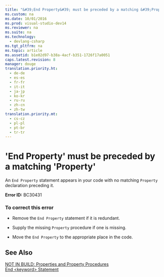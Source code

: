 ```yaml
---
title: "&#39;End Property&#39; must be preceded by a matching &#39;Property&#39;"
ms.custom: na
ms.date: 10/01/2016
ms.prod: visual-studio-dev14
ms.reviewer: na
ms.suite: na
ms.technology: 
  - devlang-csharp
ms.tgt_pltfrm: na
ms.topic: article
ms.assetid: b1e02d97-b38a-4acf-b351-1726f17a0051
caps.latest.revision: 8
manager: douge
translation.priority.ht: 
  - de-de
  - es-es
  - fr-fr
  - it-it
  - ja-jp
  - ko-kr
  - ru-ru
  - zh-cn
  - zh-tw
translation.priority.mt: 
  - cs-cz
  - pl-pl
  - pt-br
  - tr-tr
---
```

# &#39;End Property&#39; must be preceded by a matching &#39;Property&#39;
An `End Property` statement appears in your code with no matching `Property` declaration preceding it.  
  
 **Error ID:** BC30431  
  
### To correct this error  
  
-   Remove the `End Property` statement if it is redundant.  
  
-   Supply the missing `Property` procedure if one is missing.  
  
-   Move the `End Property` to the appropriate place in the code.  
  
## See Also  
 [NOT IN BUILD: Properties and Property Procedures](assetId:///23e2a1ec-7e9d-4109-8940-c703d981077b)   
 [End <keyword\> Statement](../Topic/End%20%3Ckeyword%3E%20Statement%20\(Visual%20Basic\).md)
